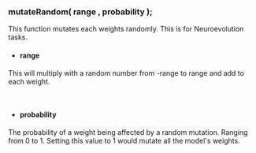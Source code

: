 ### mutateRandom( range , probability );
This function mutates each weights randomly. This is for Neuroevolution tasks.


- #### range <br/>
This will multiply with a random number from -range to range and add to each weight.

<br/>

- ####  probability <br/>
The probability of a weight being affected by a random mutation. Ranging from 0 to 1. Setting this value to 1 would mutate all the model's weights.

<br/>
